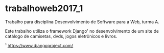 # trabalhoweb2017_1
Trabalho para disciplina Desenvolvimento de Software para a Web, turma A.

Este trabalho utiliza o framework Django¹ no desenvolvimento de um site de catálogo de camisetas, dvds, jogos eletrônicos e livros.

¹ https://www.djangoproject.com/
